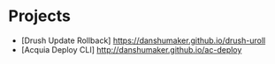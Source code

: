# Projects

* [Drush Update Rollback] https://danshumaker.github.io/drush-uroll
* [Acquia Deploy CLI] http://danshumaker.github.io/ac-deploy

